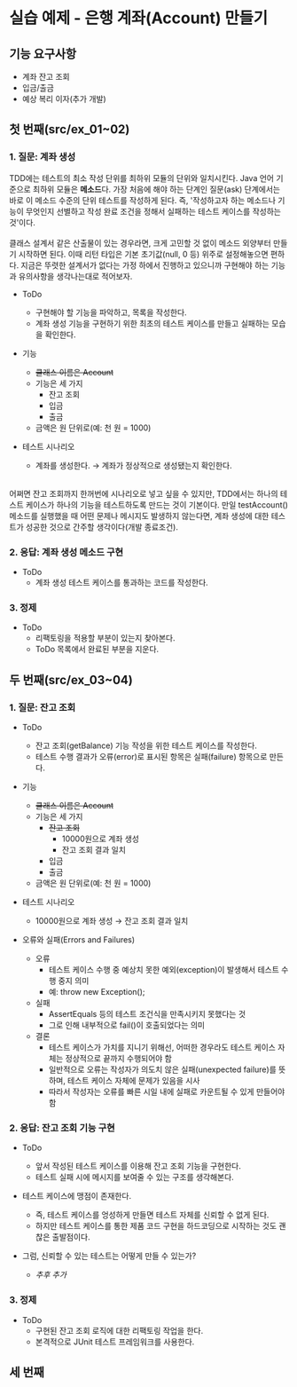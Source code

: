 실습 예제 - 은행 계좌(Account) 만들기
==============================

## 기능 요구사항
+ 계좌 잔고 조회
+ 입금/출금
+ 예상 복리 이자(추가 개발)

## 첫 번째(src/ex_01~02)

### 1. 질문: 계좌 생성
TDD에는 테스트의 최소 작성 단위를 최하위 모듈의 단위와 일치시킨다. Java 언어 기준으로 최하위 모듈은 **메소드**다. 가장 처음에 해야 하는 단계인 질문(ask) 단계에서는 바로 이 메소드 수준의 단위 테스트를 작성하게 된다. 즉, '작성하고자 하는 메소드나 기능이 무엇인지 선별하고 작성 완료 조건을 정해서 실패하는 테스트 케이스를 작성하는 것'이다.  
</br>
클래스 설계서 같은 산출물이 있는 경우라면, 크게 고민할 것 없이 메소드 외양부터 만들기 시작하면 된다. 이때 리턴 타입은 기본 초기값(null, 0 등) 위주로 설정해놓으면 편하다. 지금은 뚜렷한 설계서가 없다는 가정 하에서 진행하고 있으니까 구현해야 하는 기능과 유의사항을 생각나는대로 적어보자.  

+ ToDo
	+ 구현해야 할 기능을 파악하고, 목록을 작성한다.
	+ 계좌 생성 기능을 구현하기 위한 최초의 테스트 케이스를 만들고 실패하는 모습을 확인한다.

+ 기능
	+ ~~클래스 이름은 Account~~
	+ 기능은 세 가지
 		+ 잔고 조회
		+ 입금
		+ 출금
	+ 금액은 원 단위로(예: 천 원 = 1000)  


+ 테스트 시나리오  
	+ 계좌를 생성한다. → 계좌가 정상적으로 생성됐는지 확인한다.  
</br>
어쩌면 잔고 조회까지 한꺼번에 시나리오로 넣고 싶을 수 있지만, TDD에서는 하나의 테스트 케이스가 하나의 기능을 테스트하도록 만드는 것이 기본이다. 만일 testAccount() 메소드를 실행했을 때 어떤 문제나 메시지도 발생하지 않는다면, 계좌 생성에 대한 테스트가 성공한 것으로 간주할 생각이다(개발 종료조건).  

### 2. 응답: 계좌 생성 메소드 구현

+ ToDo
	+ 계좌 생성 테스트 케이스를 통과하는 코드를 작성한다.

### 3. 정제

+ ToDo
	+ 리팩토링을 적용할 부분이 있는지 찾아본다.
	+ ToDo 목록에서 완료된 부분을 지운다.

## 두 번째(src/ex_03~04)

### 1. 질문: 잔고 조회

+ ToDo
	+ 잔고 조회(getBalance) 기능 작성을 위한 테스트 케이스를 작성한다.
	+ 테스트 수행 결과가 오류(error)로 표시된 항목은 실패(failure) 항목으로 만든다.

+ 기능
	+ ~~클래스 이름은 Account~~
	+ 기능은 세 가지
		+ ~~잔고 조회~~
			+ 10000원으로 계좌 생성
			+ 잔고 조회 결과 일치
		+ 입금
		+ 출금
	+ 금액은 원 단위로(예: 천 원 = 1000)

+ 테스트 시나리오
	+ 10000원으로 계좌 생성 → 잔고 조회 결과 일치

+ 오류와 실패(Errors and Failures)
	+ 오류
		+ 테스트 케이스 수행 중 예상치 못한 예외(exception)이 발생해서 테스트 수행 중지 의미
		+ 예: throw new Exception();
	+ 실패
		+ AssertEquals 등의 테스트 조건식을 만족시키지 못했다는 것
		+ 그로 인해 내부적으로 fail()이 호출되었다는 의미
	+ 결론
		+ 테스트 케이스가 가치를 지니기 위해선, 어떠한 경우라도 테스트 케이스 자체는 정상적으로 끝까지 수행되어야 함
		+ 일반적으로 오류는 작성자가 의도치 않은 실패(unexpected failure)를 뜻하며, 테스트 케이스 자체에 문제가 있음을 시사
		+ 따라서 작성자는 오류를 빠른 시일 내에 실패로 카운트될 수 있게 만들어야 함

### 2. 응답: 잔고 조회 기능 구현

+ ToDo
	+ 앞서 작성된 테스트 케이스를 이용해 잔고 조회 기능을 구현한다.
	+ 테스트 실패 시에 메시지를 보여줄 수 있는 구조를 생각해본다.

+ 테스트 케이스에 맹점이 존재한다.
	+ 즉, 테스트 케이스를 엉성하게 만들면 테스트 자체를 신뢰할 수 없게 된다.
	+ 하지만 테스트 케이스를 통한 제품 코드 구현을 하드코딩으로 시작하는 것도 괜찮은 출발점이다.
+ 그럼, 신뢰할 수 있는 테스트는 어떻게 만들 수 있는가?
	+ *추후 추가*

### 3. 정제

+ ToDo
	+ 구현된 잔고 조회 로직에 대한 리팩토링 작업을 한다.
	+ 본격적으로 JUnit 테스트 프레임워크를 사용한다.

## 세 번째
